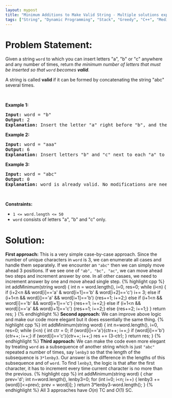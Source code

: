 ```yaml
---
layout: mypost
title: "Minimum Additions to Make Valid String - Multiple solutions explained"
tags: ["String", "Dynamic Programming", "Stack", "Greedy", "C++", "Medium"]
---
```

# Problem Statement:
<p>Given a string <code>word</code> to which you can insert letters &quot;a&quot;, &quot;b&quot; or &quot;c&quot; anywhere and any number of times, return <em>the minimum number of letters that must be inserted so that <code>word</code> becomes <strong>valid</strong>.</em></p>

<p>A string is called <strong>valid </strong>if it can be formed by concatenating the string &quot;abc&quot; several times.</p>

<p>&nbsp;</p>
<p><strong class="example">Example 1:</strong></p>

<pre>
<strong>Input:</strong> word = &quot;b&quot;
<strong>Output:</strong> 2
<strong>Explanation:</strong> Insert the letter &quot;a&quot; right before &quot;b&quot;, and the letter &quot;c&quot; right next to &quot;a&quot; to obtain the valid string &quot;<strong>a</strong>b<strong>c</strong>&quot;.
</pre>

<p><strong class="example">Example 2:</strong></p>

<pre>
<strong>Input:</strong> word = &quot;aaa&quot;
<strong>Output:</strong> 6
<strong>Explanation:</strong> Insert letters &quot;b&quot; and &quot;c&quot; next to each &quot;a&quot; to obtain the valid string &quot;a<strong>bc</strong>a<strong>bc</strong>a<strong>bc</strong>&quot;.
</pre>

<p><strong class="example">Example 3:</strong></p>

<pre>
<strong>Input:</strong> word = &quot;abc&quot;
<strong>Output:</strong> 0
<strong>Explanation:</strong> word is already valid. No modifications are needed. 
</pre>

<p>&nbsp;</p>
<p><strong>Constraints:</strong></p>

<ul>
	<li><code>1 &lt;= word.length &lt;= 50</code></li>
	<li><code>word</code> consists of letters &quot;a&quot;, &quot;b&quot;&nbsp;and &quot;c&quot; only.&nbsp;</li>
</ul>

# Solution:
**First approach:** This is a very simple case-by-case approach. Since the number of unique characters in `word` is 3, we can enumerate all cases and handle them separately. If we encounter an `"abc"` then we can simply move ahead 3 positions. If we see one of `"ab", "bc", "ac"`, we can move ahead two steps and increment answer by one. In all other casaes, we need to increment answer by one and move ahead single step.
 {% highlight cpp %} 
int addMinimum(string word) 
{
    int n = word.length(), i=0, res=0;
    while (i<n)
    {
        if (i+2<n && word[i]=='a' & word[i+1]=='b' & word[i+2]=='c')
            i+= 3;
        else if (i+1<n && word[i]=='a' && word[i+1]=='b') 
            {res+=1; i+=2;}
        else if (i+1<n && word[i]=='b' && word[i+1]=='c') 
            {res+=1; i+=2;}
        else if (i+1<n && word[i]=='a' && word[i+1]=='c') 
            {res+=1; i+=2;}
        else {res+=2; i+=1;}
    }
    return res;
}
 {% endhighlight %}
**Second approach:** We can improve above logic and make our code more elegant but it does essentially the same thing.
 {% highlight cpp %} 
int addMinimum(string word) 
{
    int n=word.length(), i=0, res=0;
    while (i<n)
    {
        int ctr = 0;
        if (word[i]=='a'){ctr++; i++;}
        if (word[i]=='b'){ctr++; i++;}
        if (word[i]=='c'){ctr++; i++;}
        res += (3-ctr);
    }
    return res;
}
 {% endhighlight %}
**Third approach:** We can make the code even more elegant by treating `word` as a subsequence of another string which is just `"abc"` repeated a number of times, say `lenby3` so that the length of the subsequence is `3*lenby3`. Our answer is the difference in the lengths of this subsequence and of `word`. To find `lenby3`, the logic is that after the first character, it has to increment every time current character is no more than the previous.
 {% highlight cpp %} 
int addMinimum(string word) 
{
    char prev='d';
    int n=word.length(), lenby3=0;
    for (int i=0;  i<n; i++)
    {
        lenby3 += (word[i]<=prev);
        prev = word[i];
    }
    return 3*lenby3-word.length();
}
 {% endhighlight %}
All 3 approaches have $O(n)$ TC and $O(1)$ SC.